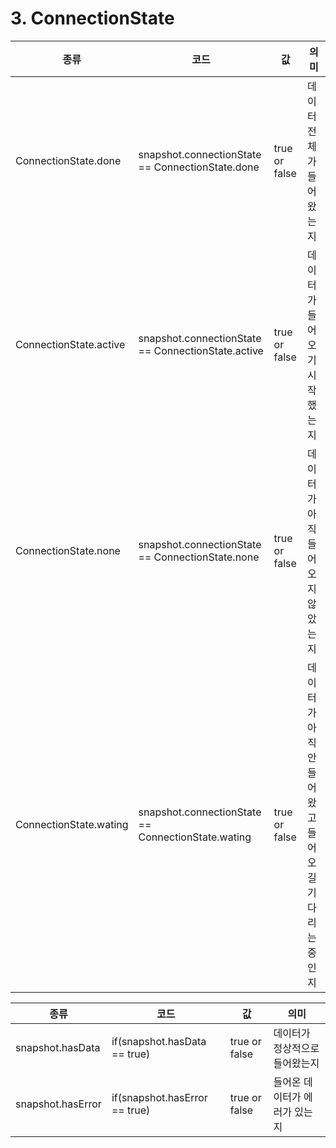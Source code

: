 # 3. ConnectionState

| 종류                   | 코드                                               | 값            | 의미                         |
| ---------------------- | -------------------------------------------------- | ------------- | ---------------------------- |
| ConnectionState.done   | snapshot.connectionState == ConnectionState.done   | true or false | 데이터 전체가 들어왔는지     |
| ConnectionState.active | snapshot.connectionState == ConnectionState.active | true or false | 데이터가 들어오기 시작했는지 |
| ConnectionState.none | snapshot.connectionState == ConnectionState.none | true or false | 데이터가 아직 들어오지 않았는지 |
|ConnectionState.wating | snapshot.connectionState == ConnectionState.wating | true or false | 데이터가 아직 안들어왔고 들어오길 기다리는 중인지|


| 종류              | 코드                          | 값            | 의미                           |
| ----------------- | ----------------------------- | ------------- | ------------------------------ |
| snapshot.hasData  | if(snapshot.hasData == true)  | true or false | 데이터가 정상적으로 들어왔는지 |
| snapshot.hasError | if(snapshot.hasError == true) | true or false | 들어온 데이터가 에러가 있는지  |

	

